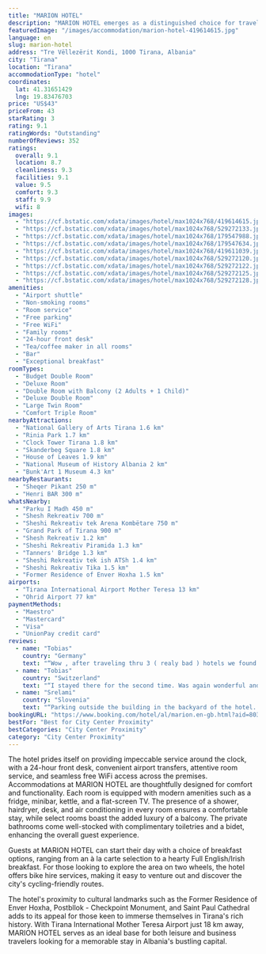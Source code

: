 ```yaml
---
title: "MARION HOTEL"
description: "MARION HOTEL emerges as a distinguished choice for travelers seeking a blend of comfort and convenience in the heart of Tirana."
featuredImage: "/images/accommodation/marion-hotel-419614615.jpg"
language: en
slug: marion-hotel
address: "Tre Vëllezërit Kondi, 1000 Tirana, Albania"
city: "Tirana"
location: "Tirana"
accommodationType: "hotel"
coordinates:
  lat: 41.31651429
  lng: 19.83476703
price: "US$43"
priceFrom: 43
starRating: 3
rating: 9.1
ratingWords: "Outstanding"
numberOfReviews: 352
ratings:
  overall: 9.1
  location: 8.7
  cleanliness: 9.3
  facilities: 9.1
  value: 9.5
  comfort: 9.3
  staff: 9.9
  wifi: 8
images:
  - "https://cf.bstatic.com/xdata/images/hotel/max1024x768/419614615.jpg?k=d605360fd14eab75abfa0fc5695fd34a4dc84873228bc5e7d39761586d66ee93&o=&hp=1"
  - "https://cf.bstatic.com/xdata/images/hotel/max1024x768/529272133.jpg?k=1872cc14a5a802562097412fc41bfc5555ca7a25d81eeca7cdc830ca4750fa43&o=&hp=1"
  - "https://cf.bstatic.com/xdata/images/hotel/max1024x768/179547988.jpg?k=c18705b92b224637cf1a7d1f73837bbd8466bfe8ceb856b3ce952cf7c2b78282&o=&hp=1"
  - "https://cf.bstatic.com/xdata/images/hotel/max1024x768/179547634.jpg?k=431ed43d874414bc46191e52c49579cf76669db3913702642e06f85ceb623ab0&o=&hp=1"
  - "https://cf.bstatic.com/xdata/images/hotel/max1024x768/419611039.jpg?k=bdd7104cb2b1325eb4b5d75a8b4f760e161b10e674a6e1862cfe97c0d526f1bd&o=&hp=1"
  - "https://cf.bstatic.com/xdata/images/hotel/max1024x768/529272120.jpg?k=de208214356042465f824cd459b11614a708d97b41ec32414bcb3600eb47d50f&o=&hp=1"
  - "https://cf.bstatic.com/xdata/images/hotel/max1024x768/529272122.jpg?k=4e873bfa10a78a87c26457e045604a67d7ceecbac535aa790cd2b995c744bb40&o=&hp=1"
  - "https://cf.bstatic.com/xdata/images/hotel/max1024x768/529272125.jpg?k=dad097ffb2ab7aea0ff837ad1e25d546af7d3a574563563e6c5110c272abccfc&o=&hp=1"
  - "https://cf.bstatic.com/xdata/images/hotel/max1024x768/529272128.jpg?k=74e3f721ff745882bce585c69e2483b87f9712f2ed3d84b8e6d6c8d6f7070398&o=&hp=1"
amenities:
  - "Airport shuttle"
  - "Non-smoking rooms"
  - "Room service"
  - "Free parking"
  - "Free WiFi"
  - "Family rooms"
  - "24-hour front desk"
  - "Tea/coffee maker in all rooms"
  - "Bar"
  - "Exceptional breakfast"
roomTypes:
  - "Budget Double Room"
  - "Deluxe Room"
  - "Double Room with Balcony (2 Adults + 1 Child)"
  - "Deluxe Double Room"
  - "Large Twin Room"
  - "Comfort Triple Room"
nearbyAttractions:
  - "National Gallery of Arts Tirana 1.6 km"
  - "Rinia Park 1.7 km"
  - "Clock Tower Tirana 1.8 km"
  - "Skanderbeg Square 1.8 km"
  - "House of Leaves 1.9 km"
  - "National Museum of History Albania 2 km"
  - "Bunk'Art 1 Museum 4.3 km"
nearbyRestaurants:
  - "Sheqer Pikant 250 m"
  - "Henri BAR 300 m"
whatsNearby:
  - "Parku I Madh 450 m"
  - "Shesh Rekreativ 700 m"
  - "Sheshi Rekreativ tek Arena Kombëtare 750 m"
  - "Grand Park of Tirana 900 m"
  - "Shesh Rekreativ 1.2 km"
  - "Sheshi Rekreativ Piramida 1.3 km"
  - "Tanners' Bridge 1.3 km"
  - "Sheshi Rekreativ tek ish ATSh 1.4 km"
  - "Sheshi Rekreativ Tika 1.5 km"
  - "Former Residence of Enver Hoxha 1.5 km"
airports:
  - "Tirana International Airport Mother Teresa 13 km"
  - "Ohrid Airport 77 km"
paymentMethods:
  - "Maestro"
  - "Mastercard"
  - "Visa"
  - "UnionPay credit card"
reviews:
  - name: "Tobias"
    country: "Germany"
    text: "“Wow , after traveling thru 3 ( realy bad ) hotels we found this wonderfull Place , with its great familiar athmosphere , clean and compfortable rooms and very good breakfast . Tani and his Team realy deserve 10 stars . Theyre outstanding friendly...”"
  - name: "Tobias"
    country: "Switzerland"
    text: "“I stayed there for the second time. Was again wonderful and I would definitely return there again during a next trip to Tirana.”"
  - name: "Srelami"
    country: "Slovenia"
    text: "“Parking outside the building in the backyard of the hotel. Smaller hotel on the outskirts of Tirana, close to highway. A good half an hour walk distance to the center, but the bus stop very close to the hotel. The rooms were clean and comfortable,...”"
bookingURL: "https://www.booking.com/hotel/al/marion.en-gb.html?aid=8035640"
bestFor: "Best for City Center Proximity"
bestCategories: "City Center Proximity"
category: "City Center Proximity"
---
```


The hotel prides itself on providing impeccable service around the clock, with a 24-hour front desk, convenient airport transfers, attentive room service, and seamless free WiFi access across the premises. Accommodations at MARION HOTEL are thoughtfully designed for comfort and functionality. Each room is equipped with modern amenities such as a fridge, minibar, kettle, and a flat-screen TV. The presence of a shower, hairdryer, desk, and air conditioning in every room ensures a comfortable stay, while select rooms boast the added luxury of a balcony. The private bathrooms come well-stocked with complimentary toiletries and a bidet, enhancing the overall guest experience.

Guests at MARION HOTEL can start their day with a choice of breakfast options, ranging from an à la carte selection to a hearty Full English/Irish breakfast. For those looking to explore the area on two wheels, the hotel offers bike hire services, making it easy to venture out and discover the city's cycling-friendly routes.

The hotel's proximity to cultural landmarks such as the Former Residence of Enver Hoxha, Postbllok - Checkpoint Monument, and Saint Paul Cathedral adds to its appeal for those keen to immerse themselves in Tirana's rich history. With Tirana International Mother Teresa Airport just 18 km away, MARION HOTEL serves as an ideal base for both leisure and business travelers looking for a memorable stay in Albania's bustling capital.